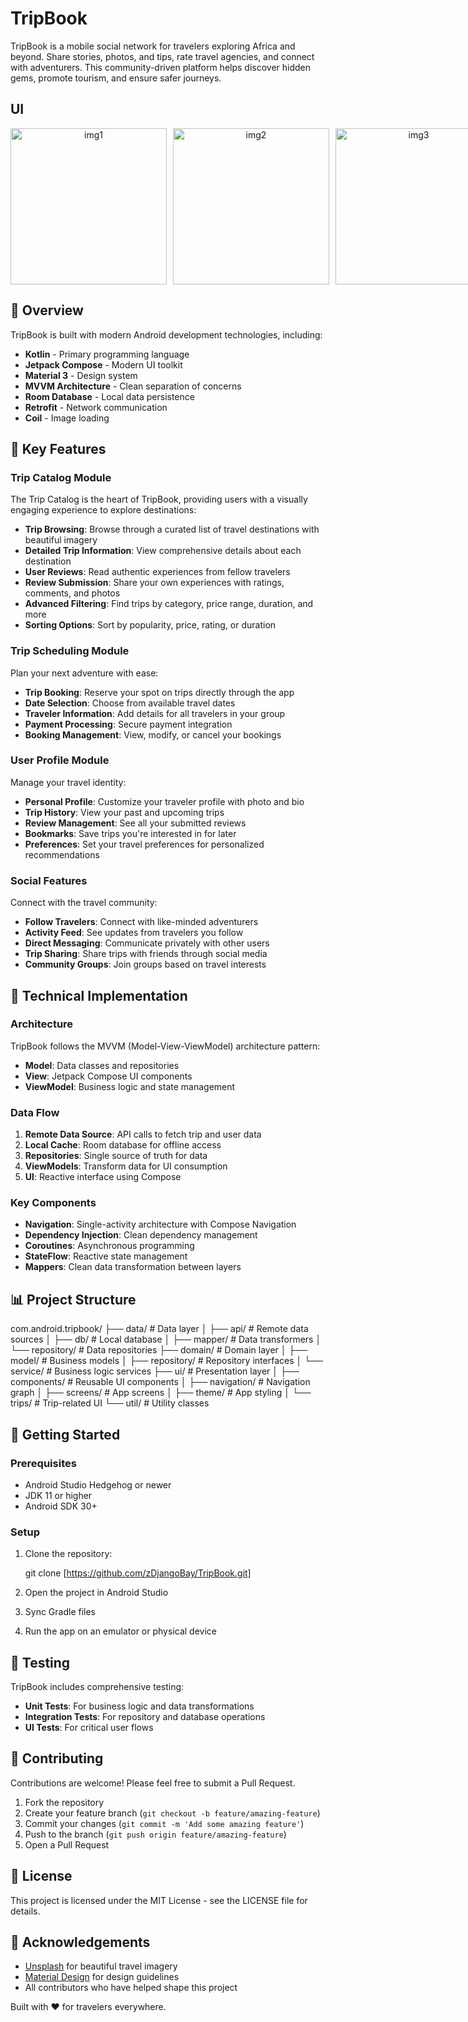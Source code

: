 
# TripBook

TripBook is a mobile social network for travelers exploring Africa and beyond. Share stories, photos, and tips, rate travel agencies, and connect with adventurers. This community-driven platform helps discover hidden gems, promote tourism, and ensure safer journeys.

## UI
<div align="center" style="display: flex; gap: 10px;">
  <img src="https://github.com/user-attachments/assets/a13f7d63-3c1b-4239-a25c-6b8431e6abf1" alt="img1" width="250"/>
  <img src="https://github.com/user-attachments/assets/5f1b9933-127d-4563-ad42-360d03cab204" alt="img2" width="250"/>
  <img src="https://github.com/user-attachments/assets/f90d6cd5-d17f-425e-a0e1-974527edcbc5" alt="img3" width="250"/>
</div>


## 📱 Overview

TripBook is built with modern Android development technologies, including:

- **Kotlin** - Primary programming language
- **Jetpack Compose** - Modern UI toolkit
- **Material 3** - Design system
- **MVVM Architecture** - Clean separation of concerns
- **Room Database** - Local data persistence
- **Retrofit** - Network communication
- **Coil** - Image loading

## 🌟 Key Features

### Trip Catalog Module

The Trip Catalog is the heart of TripBook, providing users with a visually engaging experience to explore destinations:

- **Trip Browsing**: Browse through a curated list of travel destinations with beautiful imagery
- **Detailed Trip Information**: View comprehensive details about each destination
- **User Reviews**: Read authentic experiences from fellow travelers
- **Review Submission**: Share your own experiences with ratings, comments, and photos
- **Advanced Filtering**: Find trips by category, price range, duration, and more
- **Sorting Options**: Sort by popularity, price, rating, or duration

### Trip Scheduling Module

Plan your next adventure with ease:

- **Trip Booking**: Reserve your spot on trips directly through the app
- **Date Selection**: Choose from available travel dates
- **Traveler Information**: Add details for all travelers in your group
- **Payment Processing**: Secure payment integration
- **Booking Management**: View, modify, or cancel your bookings

### User Profile Module

Manage your travel identity:

- **Personal Profile**: Customize your traveler profile with photo and bio
- **Trip History**: View your past and upcoming trips
- **Review Management**: See all your submitted reviews
- **Bookmarks**: Save trips you're interested in for later
- **Preferences**: Set your travel preferences for personalized recommendations

### Social Features

Connect with the travel community:

- **Follow Travelers**: Connect with like-minded adventurers
- **Activity Feed**: See updates from travelers you follow
- **Direct Messaging**: Communicate privately with other users
- **Trip Sharing**: Share trips with friends through social media
- **Community Groups**: Join groups based on travel interests

## 🔧 Technical Implementation

### Architecture

TripBook follows the MVVM (Model-View-ViewModel) architecture pattern:

- **Model**: Data classes and repositories
- **View**: Jetpack Compose UI components
- **ViewModel**: Business logic and state management

### Data Flow

1. **Remote Data Source**: API calls to fetch trip and user data
2. **Local Cache**: Room database for offline access
3. **Repositories**: Single source of truth for data
4. **ViewModels**: Transform data for UI consumption
5. **UI**: Reactive interface using Compose

### Key Components

- **Navigation**: Single-activity architecture with Compose Navigation
- **Dependency Injection**: Clean dependency management
- **Coroutines**: Asynchronous programming
- **StateFlow**: Reactive state management
- **Mappers**: Clean data transformation between layers

## 📊 Project Structure


com.android.tripbook/
├── data/                  # Data layer
│   ├── api/               # Remote data sources
│   ├── db/                # Local database
│   ├── mapper/            # Data transformers
│   └── repository/        # Data repositories
├── domain/                # Domain layer
│   ├── model/             # Business models
│   ├── repository/        # Repository interfaces
│   └── service/           # Business logic services
├── ui/                    # Presentation layer
│   ├── components/        # Reusable UI components
│   ├── navigation/        # Navigation graph
│   ├── screens/           # App screens
│   ├── theme/             # App styling
│   └── trips/             # Trip-related UI
└── util/                  # Utility classes


## 🚀 Getting Started

### Prerequisites

- Android Studio Hedgehog or newer
- JDK 11 or higher
- Android SDK 30+

### Setup

1. Clone the repository:
   
   git clone [https://github.com/zDjangoBay/TripBook.git]
   

2. Open the project in Android Studio

3. Sync Gradle files

4. Run the app on an emulator or physical device

## 🧪 Testing

TripBook includes comprehensive testing:

- **Unit Tests**: For business logic and data transformations
- **Integration Tests**: For repository and database operations
- **UI Tests**: For critical user flows

## 📝 Contributing

Contributions are welcome! Please feel free to submit a Pull Request.

1. Fork the repository
2. Create your feature branch (`git checkout -b feature/amazing-feature`)
3. Commit your changes (`git commit -m 'Add some amazing feature'`)
4. Push to the branch (`git push origin feature/amazing-feature`)
5. Open a Pull Request

## 📄 License

This project is licensed under the MIT License - see the LICENSE file for details.

## 🙏 Acknowledgements

- [Unsplash](https://unsplash.com) for beautiful travel imagery
- [Material Design](https://material.io) for design guidelines
- All contributors who have helped shape this project

Built with ❤ for travelers everywhere.
